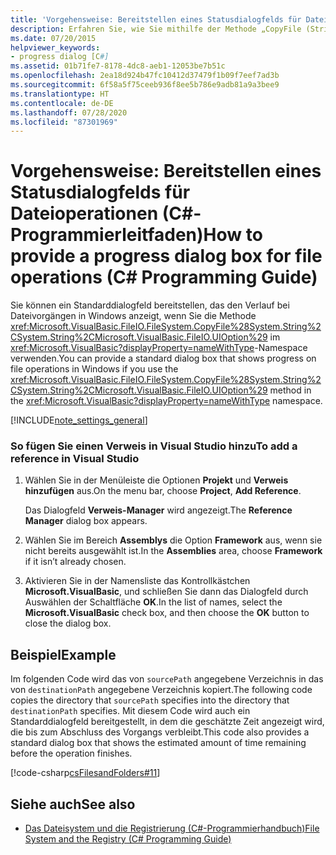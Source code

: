 ```yaml
---
title: 'Vorgehensweise: Bereitstellen eines Statusdialogfelds für Dateioperationen (C#-Programmierleitfaden)'
description: Erfahren Sie, wie Sie mithilfe der Methode „CopyFile (String, String, UIOption)“ ein Statusdialogfeld für Dateivorgänge bereitstellen.
ms.date: 07/20/2015
helpviewer_keywords:
- progress dialog [C#]
ms.assetid: 01b71fe7-8178-4dc8-aeb1-12053be7b51c
ms.openlocfilehash: 2ea18d924b47fc10412d37479f1b09f7eef7ad3b
ms.sourcegitcommit: 6f58a5f75ceeb936f8ee5b786e9adb81a9a3bee9
ms.translationtype: HT
ms.contentlocale: de-DE
ms.lasthandoff: 07/28/2020
ms.locfileid: "87301969"
---
```

# <a name="how-to-provide-a-progress-dialog-box-for-file-operations-c-programming-guide"></a><span data-ttu-id="d5a11-103">Vorgehensweise: Bereitstellen eines Statusdialogfelds für Dateioperationen (C#-Programmierleitfaden)</span><span class="sxs-lookup"><span data-stu-id="d5a11-103">How to provide a progress dialog box for file operations (C# Programming Guide)</span></span>
<span data-ttu-id="d5a11-104">Sie können ein Standarddialogfeld bereitstellen, das den Verlauf bei Dateivorgängen in Windows anzeigt, wenn Sie die Methode <xref:Microsoft.VisualBasic.FileIO.FileSystem.CopyFile%28System.String%2CSystem.String%2CMicrosoft.VisualBasic.FileIO.UIOption%29> im <xref:Microsoft.VisualBasic?displayProperty=nameWithType>-Namespace verwenden.</span><span class="sxs-lookup"><span data-stu-id="d5a11-104">You can provide a standard dialog box that shows progress on file operations in Windows if you use the <xref:Microsoft.VisualBasic.FileIO.FileSystem.CopyFile%28System.String%2CSystem.String%2CMicrosoft.VisualBasic.FileIO.UIOption%29> method in the <xref:Microsoft.VisualBasic?displayProperty=nameWithType> namespace.</span></span>  
  
[!INCLUDE[note_settings_general](~/includes/note-settings-general-md.md)]  
  
### <a name="to-add-a-reference-in-visual-studio"></a><span data-ttu-id="d5a11-105">So fügen Sie einen Verweis in Visual Studio hinzu</span><span class="sxs-lookup"><span data-stu-id="d5a11-105">To add a reference in Visual Studio</span></span>  
  
1. <span data-ttu-id="d5a11-106">Wählen Sie in der Menüleiste die Optionen **Projekt** und **Verweis hinzufügen** aus.</span><span class="sxs-lookup"><span data-stu-id="d5a11-106">On the menu bar, choose **Project**, **Add Reference**.</span></span>  
  
     <span data-ttu-id="d5a11-107">Das Dialogfeld **Verweis-Manager** wird angezeigt.</span><span class="sxs-lookup"><span data-stu-id="d5a11-107">The **Reference Manager** dialog box appears.</span></span>  
  
2. <span data-ttu-id="d5a11-108">Wählen Sie im Bereich **Assemblys** die Option **Framework** aus, wenn sie nicht bereits ausgewählt ist.</span><span class="sxs-lookup"><span data-stu-id="d5a11-108">In the **Assemblies** area, choose **Framework** if it isn’t already chosen.</span></span>  
  
3. <span data-ttu-id="d5a11-109">Aktivieren Sie in der Namensliste das Kontrollkästchen **Microsoft.VisualBasic**, und schließen Sie dann das Dialogfeld durch Auswählen der Schaltfläche **OK**.</span><span class="sxs-lookup"><span data-stu-id="d5a11-109">In the list of names, select the **Microsoft.VisualBasic** check box, and then choose the **OK** button to close the dialog box.</span></span>  
  
## <a name="example"></a><span data-ttu-id="d5a11-110">Beispiel</span><span class="sxs-lookup"><span data-stu-id="d5a11-110">Example</span></span>  
 <span data-ttu-id="d5a11-111">Im folgenden Code wird das von `sourcePath` angegebene Verzeichnis in das von `destinationPath` angegebene Verzeichnis kopiert.</span><span class="sxs-lookup"><span data-stu-id="d5a11-111">The following code copies the directory that `sourcePath` specifies into the directory that `destinationPath` specifies.</span></span> <span data-ttu-id="d5a11-112">Mit diesem Code wird auch ein Standarddialogfeld bereitgestellt, in dem die geschätzte Zeit angezeigt wird, die bis zum Abschluss des Vorgangs verbleibt.</span><span class="sxs-lookup"><span data-stu-id="d5a11-112">This code also provides a standard dialog box that shows the estimated amount of time remaining before the operation finishes.</span></span>  
  
 [!code-csharp[csFilesandFolders#11](~/samples/snippets/csharp/VS_Snippets_VBCSharp/csFilesAndFolders/CS/FileIteration.cs#11)]  
  
## <a name="see-also"></a><span data-ttu-id="d5a11-113">Siehe auch</span><span class="sxs-lookup"><span data-stu-id="d5a11-113">See also</span></span>

- [<span data-ttu-id="d5a11-114">Das Dateisystem und die Registrierung (C#-Programmierhandbuch)</span><span class="sxs-lookup"><span data-stu-id="d5a11-114">File System and the Registry (C# Programming Guide)</span></span>](./index.md)
